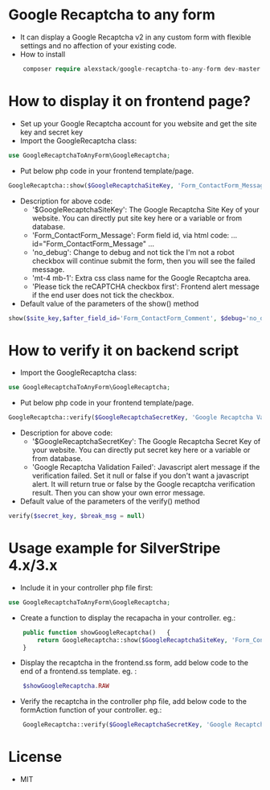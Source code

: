 # Google Recaptcha to any form

- It can display a Google Recaptcha v2 in any custom form with flexible settings and no affection of your existing code.
- How to install

```php
    composer require alexstack/google-recaptcha-to-any-form dev-master
```

# How to display it on frontend page?

- Set up your Google Recaptcha account for you website and get the site key and secret key
- Import the GoogleRecaptcha class:

```php
use GoogleRecaptchaToAnyForm\GoogleRecaptcha;
```

- Put below php code in your frontend template/page.

```php
GoogleRecaptcha::show($GoogleRecaptchaSiteKey, 'Form_ContactForm_Message', 'no_debug', 'mt-4 mb-1', 'Please tick the reCAPTCHA checkbox first!');
```

- Description for above code:
  - '\$GoogleRecaptchaSiteKey': The Google Recaptcha Site Key of your website. You can directly put site key here or a variable or from database.
  - 'Form_ContactForm_Message': Form field id, via html code: ... id="Form_ContactForm_Message" ...
  - 'no_debug': Change to debug and not tick the I'm not a robot checkbox will continue submit the form, then you will see the failed message.
  - 'mt-4 mb-1': Extra css class name for the Google Recaptcha area.
  - 'Please tick the reCAPTCHA checkbox first': Frontend alert message if the end user does not tick the checkbox.
- Default value of the parameters of the show() method

```php
show($site_key,$after_field_id='Form_ContactForm_Comment', $debug='no_debug', $extra_class="mt-4 mb-4", $please_tick_msg="Please tick the I'm not robot checkbox");
```

# How to verify it on backend script

- Import the GoogleRecaptcha class:

```php
use GoogleRecaptchaToAnyForm\GoogleRecaptcha;
```

- Put below php code in your frontend template/page.

```php
GoogleRecaptcha::verify($GoogleRecaptchaSecretKey, 'Google Recaptcha Validation Failed!!');
```

- Description for above code:
  - '\$GoogleRecaptchaSecretKey': The Google Recaptcha Secret Key of your website. You can directly put secret key here or a variable or from database.
  - 'Google Recaptcha Validation Failed': Javascript alert message if the verification failed. Set it null or false if you don't want a javascript alert. It will return true or false by the Google recaptcha verification result. Then you can show your own error message.
- Default value of the parameters of the verify() method

```php
verify($secret_key, $break_msg = null)
```

# Usage example for SilverStripe 4.x/3.x

- Include it in your controller php file first:

```php
use GoogleRecaptchaToAnyForm\GoogleRecaptcha;
```

- Create a function to display the recapacha in your controller. eg.:

```php
    public function showGoogleRecaptcha()   {
        return GoogleRecaptcha::show($GoogleRecaptchaSiteKey, 'Form_ContactForm_Message', 'no_debug', 'mt-4 mb-1', 'Please tick the reCAPTCHA checkbox first!');
    }
```

- Display the recaptcha in the frontend.ss form, add below code to the end of a frontend.ss template. eg. :

```php
    $showGoogleRecaptcha.RAW
```

- Verify the recaptcha in the controller php file, add below code to the formAction function of your controller. eg.:

```php
    GoogleRecaptcha::verify($GoogleRecaptchaSecretKey, 'Google Recaptcha Validation Failed!!');
```

# License

- MIT
